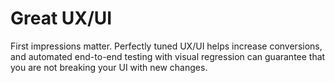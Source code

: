# Great UX/UI

First impressions matter. Perfectly tuned UX/UI helps increase conversions, and automated end-to-end testing with visual regression can guarantee that you are not breaking your UI with new changes.

